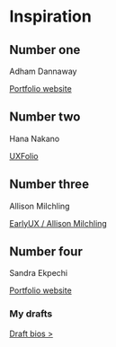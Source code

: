 # Inspiration

## Number one
Adham Dannaway

[Portfolio website](https://www.adhamdannaway.com/about)

## Number two
Hana Nakano

[UXFolio](https://uxfol.io/p/hnakano/about)

## Number three
Allison Milchling

[EarlyUX / Allison Milchling](https://www.earlyux.com/)

## Number four
Sandra Ekpechi

[Portfolio website](https://www.sandraekpechi.com/)

### My drafts
[Draft bios >](Drafts.md)
